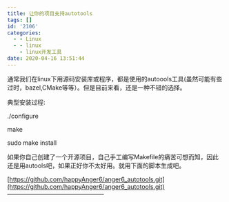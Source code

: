 ```yaml
---
title: 让你的项目支持autotools
tags: []
id: '2106'
categories:
  - - Linux
  - - linux
    - linux开发工具
date: 2020-04-16 13:51:44
---
```


通常我们在linux下用源码安装库或程序，都是使用的autoools工具(虽然可能有些过时，bazel,CMake等等）。但是目前来看，还是一种不错的选择。

典型安装过程:

./configure

make

sudo make install

如果你自己创建了一个开源项目，自己手工编写Makefile的痛苦可想而知，因此还是用autools吧，如果正好你不太好用。就用下面的脚本生成吧。

[https://github.com/happyAnger6/anger6_autotools.git](https://github.com/happyAnger6/anger6_autotools.git)  
————————————————